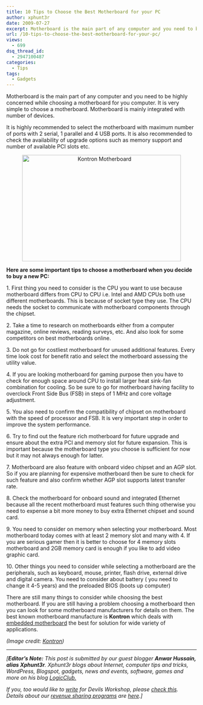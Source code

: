 ```yaml
---
title: 10 Tips to Choose the Best Motherboard for your PC
author: xphunt3r
date: 2009-07-27
excerpt: Motherboard is the main part of any computer and you need to be highly concerned while choosing a motherboard for you computer. It is very simple to choose a motherboard. Motherboard is mainly integrated with number of devices.
url: /10-tips-to-choose-the-best-motherboard-for-your-pc/
views:
  - 699
dsq_thread_id:
  - 2947100487
categories:
  - Tips
tags:
  - Gadgets
---
```

Motherboard is the main part of any computer and you need to be highly concerned while choosing a motherboard for you computer. It is very simple to choose a motherboard. Motherboard is mainly integrated with number of devices.

It is highly recommended to select the motherboard with maximum number of ports with 2 serial, 1 parallel and 4 USB ports. It is also recommended to check the availability of upgrade options such as memory support and number of available PCI slots etc.

<p style="text-align: center">
  <img class="size-medium wp-image-12594 aligncenter" src="http://cdn.devilsworkshop.org/files/2009/07/Kontron-Motherboard-600x403.jpg" alt="Kontron Motherboard" width="420" height="282" />
</p>

<p style="text-align: center">
  <p>
    <strong>Here are some important tips to choose a motherboard when you decide to buy a new PC:</strong>
  </p>
  
  <p>
    1. First thing you need to consider is the CPU you want to use because motherboard differs from CPU to CPU i.e. Intel and AMD CPUs both use different motherboards. This is because of socket type they use. The CPU needs the socket to communicate with motherboard components through the chipset.
  </p>
  
  <p>
    2. Take a time to research on motherboards either from a computer magazine, online reviews, reading surveys, etc. And also look for some competitors on best motherboards online.
  </p>
  
  <p>
    3. Do not go for costliest motherboard for unused additional features. Every time look cost for benefit ratio and select the motherboard assessing the utility value.
  </p>
  
  <p>
    4. If you are looking motherboard for gaming purpose then you have to check for enough space around CPU to install larger heat sink-fan combination for cooling. So be sure to go for motherboard having facility to overclock Front Side Bus (FSB) in steps of 1 MHz and core voltage adjustment.
  </p>
  
  <p>
    5. You also need to confirm the compatibility of chipset on motherboard with the speed of processor and FSB. It is very important step in order to improve the system performance.
  </p>
  
  <p>
    6. Try to find out the feature rich motherboard for future upgrade and ensure about the extra PCI and memory slot for future expansion. This is important because the motherboard type you choose is sufficient for now but it may not always enough for latter.
  </p>
  
  <p>
    7. Motherboard are also feature with onboard video chipset and an AGP slot. So if you are planning for expensive motherboard then be sure to check for such feature and also confirm whether AGP slot supports latest transfer rate.
  </p>
  
  <p>
    8. Check the motherboard for onboard sound and integrated Ethernet because all the recent motherboard must features such thing otherwise you need to expense a bit more money to buy extra Ethernet chipset and sound card.
  </p>
  
  <p>
    9. You need to consider on memory when selecting your motherboard. Most motherboard today comes with at least 2 memory slot and many with 4. If you are serious gamer then it is better to choose for 4 memory slots motherboard and 2GB memory card is enough if you like to add video graphic card.
  </p>
  
  <p>
    10. Other things you need to consider while selecting a motherboard are the peripherals, such as keyboard, mouse, printer, flash drive, external drive and digital camera. You need to consider about battery ( you need to change it 4-5 years) and the preloaded BIOS (boots up computer)
  </p>
  
  <p>
    There are still many things to consider while choosing the best motherboard. If you are still having a problem choosing a motherboard then you can look for some motherboard manufacturers for details on them. The best known motherboard manufacture is <strong>Kontron</strong> which deals with <a href="http://us.kontron.com//products/boards+and+mezzanines/embedded+motherboards/" onclick="_gaq.push(['_trackEvent', 'outbound-article', 'http://us.kontron.com//products/boards+and+mezzanines/embedded+motherboards/', 'embedded motherboard']);" >embedded motherboard</a> the best for solution for wide variety of applications.
  </p>
  
  <p>
    <em>(Image credit: <a href="http://us.kontron.com//products/boards+and+mezzanines/embedded+motherboards/" onclick="_gaq.push(['_trackEvent', 'outbound-article', 'http://us.kontron.com//products/boards+and+mezzanines/embedded+motherboards/', 'Kontron']);" target="_blank">Kontron</a>)</em>
  </p>
  
  <hr />
  
  <em>[<strong>Editor&#8217;s Note:</strong> This post is submitted by our guest blogger <strong>Anwar Hussain, alias Xphunt3r</strong>. Xphunt3r blogs about Internet, computer tips and tricks, WordPress, Blogspot, gadgets, news and events, software, games and more on his blog <a href="http://www.logicclub.com/" onclick="_gaq.push(['_trackEvent', 'outbound-article', 'http://www.logicclub.com/', 'LogicClub.']);" >LogicClub.</a></em>
</p>

*If you, too would like to [write][1] for Devils Workshop, please [check this][1]. Details about our [revenue sharing programs][1] are [here][1].]*

 [1]: http://devilsworkshop.org/join-dw/
